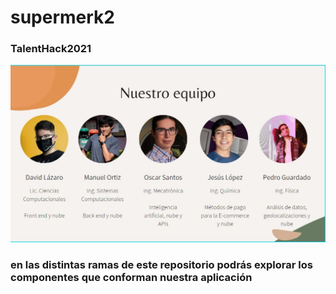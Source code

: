 # supermerk2
### TalentHack2021
![nuestro equipo](https://github.com/PAGuardado/supermerk2/blob/main/nuestro%20equipo.jpg)
### en las distintas ramas de este repositorio podrás explorar los componentes que conforman nuestra aplicación

